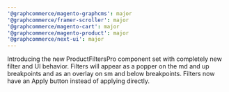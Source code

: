 ```yaml
---
'@graphcommerce/magento-graphcms': major
'@graphcommerce/framer-scroller': major
'@graphcommerce/magento-cart': major
'@graphcommerce/magento-product': major
'@graphcommerce/next-ui': major
---
```


Introducing the new ProductFiltersPro component set with completely new filter and UI behavior. Filters will appear as a popper on the md and up breakpoints and as an overlay on sm and below breakpoints. Filters now have an Apply button instead of applying directly.
